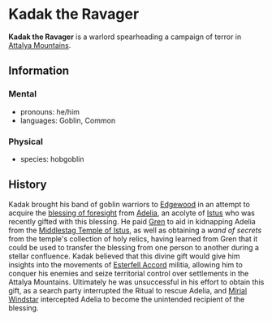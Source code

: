 # Kadak the Ravager

**Kadak the Ravager** is a warlord spearheading a campaign of terror in [Attalya Mountains](../../../../ch-1-welcome-to-mote/esterfell/lenya/attalya-mountains/attalya-mountains.md).

## Information

### Mental

- pronouns: he/him
- languages: Goblin, Common

### Physical

- species: hobgoblin

## History

Kadak brought his band of goblin warriors to [Edgewood](../edgewood/edgewood.md) in an attempt to acquire the [blessing of foresight](../../../../ch-4-character-options/supernatural-gifts/blessing-of-foresight.md) from [Adelia](../../../../ch-2-people-of-mote/organizations/order-of-istus/members/adelia.md), an acolyte of [Istus](../../../../ch-3-stories-of-mote/pantheons/multiverse-deities/istus.md) who was recently gifted with this blessing. He paid [Gren](../../../c../h-2-people-of-mote/organizations/order-of-istus/members/gren.md) to aid in kidnapping Adelia from the [Middlestag Temple of Istus](../edgewood/middlestag-temple-of-istus.md), as well as obtaining a _wand of secrets_ from the temple's collection of holy relics, having learned from Gren that it could be used to transfer the blessing from one person to another during a stellar confluence. Kadak believed that this divine gift would give him insights into the movements of [Esterfell Accord](../esterfell-accord.md) militia, allowing him to conquer his enemies and seize territorial control over settlements in the Attalya Mountains. Ultimately he was unsuccessful in his effort to obtain this gift, as a search party interrupted the Ritual to rescue Adelia, and [Mírial Windstar](../../../../ch-2-people-of-mote/organizations/the-commune/members/mirial-windstar.md) intercepted Adelia to become the unintended recipient of the blessing.
